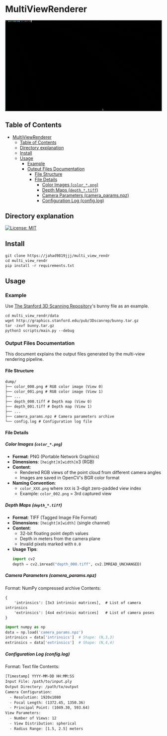 # MultiViewRenderer

![alt text](docs/output.gif)

## Table of Contents
- [MultiViewRenderer](#multiviewrenderer)
  - [Table of Contents](#table-of-contents)
  - [Directory explanation](#directory-explanation)
  - [Install](#install)
  - [Usage](#usage)
    - [Example](#example)
    - [Output Files Documentation](#output-files-documentation)
      - [File Structure](#file-structure)
      - [File Details](#file-details)
        - [Color Images (`color_*.png`)](#color-images-color_png)
        - [Depth Maps (`depth_*.tiff`)](#depth-maps-depth_tiff)
        - [Camera Parameters (camera\_params.npz)](#camera-parameters-camera_paramsnpz)
        - [Configuration Log (config.log)](#configuration-log-configlog)


## Directory explanation

[![License: MIT](https://img.shields.io/badge/License-MIT-yellow.svg)](https://opensource.org/licenses/MIT)

## Install
```
git clone https://jahad9819jjj/multi_view_rendr
cd multi_view_rendr
pip install -r requirements.txt
```

## Usage

### Example
Use [The Stanford 3D Scanning Repository](https://graphics.stanford.edu/data/3Dscanrep/)'s bunny file as an example.

```
cd multi_view_rendr/data
wget http://graphics.stanford.edu/pub/3Dscanrep/bunny.tar.gz
tar -zxvf bunny.tar.gz
python3 scripts/main.py --debug
```

### Output Files Documentation
This document explains the output files generated by the multi-view rendering pipeline.

#### File Structure

```shell
dump/
├── color_000.png # RGB color image (View 0)
├── color_001.png # RGB color image (View 1)
├── ...
├── depth_000.tiff # Depth map (View 0)
├── depth_001.tiff # Depth map (View 1)
├── ...
├── camera_params.npz # Camera parameters archive
└── config.log # Configuration log file
```

#### File Details

##### Color Images (`color_*.png`)
- **Format**: PNG (Portable Network Graphics)
- **Dimensions**: `[height]`x`[width]`x3 (RGB)
- **Content**:
  - Rendered RGB views of the point cloud from different camera angles
  - Images are saved in OpenCV's BGR color format
- **Naming Convention**:
  - `color_XXX.png` where `XXX` is 3-digit zero-padded view index
  - Example: `color_002.png` = 3rd captured view

##### Depth Maps (`depth_*.tiff`)
- **Format**: TIFF (Tagged Image File Format)
- **Dimensions**: `[height]`x`[width]` (single channel)
- **Content**:
  - 32-bit floating point depth values
  - Depth in meters from the camera plane
  - Invalid pixels marked with `0.0`
- **Usage Tips**:
  ```python
  import cv2
  depth = cv2.imread("depth_000.tiff", cv2.IMREAD_UNCHANGED)
  ```

##### Camera Parameters (camera_params.npz)

Format: NumPy compressed archive
Contents:
```shell
{
    'intrinsics': [3x3 intrinsic matrices],  # List of camera intrinsics
    'extrinsics': [4x4 extrinsic matrices]   # List of camera poses
}
```

```python
import numpy as np
data = np.load('camera_params.npz')
intrinsics = data['intrinsics']  # Shape: (N,3,3)
extrinsics = data['extrinsics']  # Shape: (N,4,4)
```

##### Configuration Log (config.log)

Format: Text file
Contents:
```txt
[Timestamp] YYYY-MM-DD HH:MM:SS
Input File: /path/to/input.ply
Output Directory: /path/to/output
Camera Configuration:
  - Resolution: 1920x1080
  - Focal Length: (1372.45, 1350.36)
  - Principal Point: (1049.30, 593.64)
View Parameters:
  - Number of Views: 12
  - View Distribution: spherical
  - Radius Range: [1.5, 2.5] meters
```